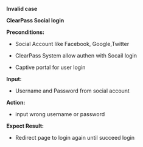 **Invalid case**

**ClearPass Social login**

**Preconditions:** 

* Social Account like Facebook, Google,Twitter

* ClearPass System allow authen with Socail login

* Captive portal for user login

**Input:**

* Username and Password from social account

**Action:**

*  input wrong username or password

**Expect Result:**

* Redirect page to login again until succeed login 

